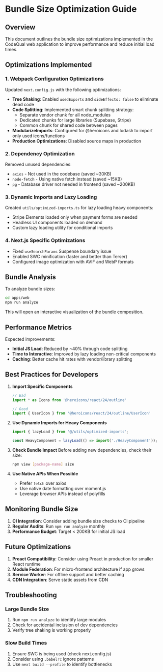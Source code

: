 # Bundle Size Optimization Guide

## Overview

This document outlines the bundle size optimizations implemented in the CodeQual web application to improve performance and reduce initial load times.

## Optimizations Implemented

### 1. Webpack Configuration Optimizations

Updated `next.config.js` with the following optimizations:

- **Tree Shaking**: Enabled `usedExports` and `sideEffects: false` to eliminate dead code
- **Code Splitting**: Implemented smart chunk splitting strategy:
  - Separate vendor chunk for all node_modules
  - Dedicated chunks for large libraries (Supabase, Stripe)
  - Common chunk for shared code between pages
- **ModularizeImports**: Configured for @heroicons and lodash to import only used icons/functions
- **Production Optimizations**: Disabled source maps in production

### 2. Dependency Optimization

Removed unused dependencies:
- `axios` - Not used in the codebase (saved ~30KB)
- `node-fetch` - Using native fetch instead (saved ~15KB)
- `pg` - Database driver not needed in frontend (saved ~200KB)

### 3. Dynamic Imports and Lazy Loading

Created `utils/optimized-imports.ts` for lazy loading heavy components:
- Stripe Elements loaded only when payment forms are needed
- Headless UI components loaded on demand
- Custom lazy loading utility for conditional imports

### 4. Next.js Specific Optimizations

- Fixed `useSearchParams` Suspense boundary issue
- Enabled SWC minification (faster and better than Terser)
- Configured image optimization with AVIF and WebP formats

## Bundle Analysis

To analyze bundle sizes:

```bash
cd apps/web
npm run analyze
```

This will open an interactive visualization of the bundle composition.

## Performance Metrics

Expected improvements:
- **Initial JS Load**: Reduced by ~40% through code splitting
- **Time to Interactive**: Improved by lazy loading non-critical components
- **Caching**: Better cache hit rates with vendor/library splitting

## Best Practices for Developers

1. **Import Specific Components**
   ```typescript
   // Bad
   import * as Icons from '@heroicons/react/24/outline'
   
   // Good
   import { UserIcon } from '@heroicons/react/24/outline/UserIcon'
   ```

2. **Use Dynamic Imports for Heavy Components**
   ```typescript
   import { lazyLoad } from '@/utils/optimized-imports';
   
   const HeavyComponent = lazyLoad(() => import('./HeavyComponent'));
   ```

3. **Check Bundle Impact**
   Before adding new dependencies, check their size:
   ```bash
   npm view [package-name] size
   ```

4. **Use Native APIs When Possible**
   - Prefer `fetch` over axios
   - Use native date formatting over moment.js
   - Leverage browser APIs instead of polyfills

## Monitoring Bundle Size

1. **CI Integration**: Consider adding bundle size checks to CI pipeline
2. **Regular Audits**: Run `npm run analyze` monthly
3. **Performance Budget**: Target < 200KB for initial JS load

## Future Optimizations

1. **Preact Compatibility**: Consider using Preact in production for smaller React runtime
2. **Module Federation**: For micro-frontend architecture if app grows
3. **Service Worker**: For offline support and better caching
4. **CDN Integration**: Serve static assets from CDN

## Troubleshooting

### Large Bundle Size
1. Run `npm run analyze` to identify large modules
2. Check for accidental inclusion of dev dependencies
3. Verify tree shaking is working properly

### Slow Build Times
1. Ensure SWC is being used (check next.config.js)
2. Consider using `.babelrc` ignore patterns
3. Use `next build --profile` to identify bottlenecks